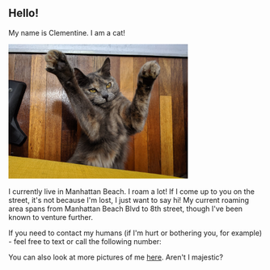 ## Hello!

My name is Clementine. I am a cat!


<img src="/uploads/slider/signal-2019-06-07-143441.jpg" width="355" height="266">


I currently live in Manhattan Beach. I roam a lot! If I come up to you on the street, it's not because I'm lost, I just want to say hi!
My current roaming area spans from Manhattan Beach Blvd to 8th street, though I've been known to venture further.

If you need to contact my humans (if I'm hurt or bothering you, for example) - feel free to text or call the following number:

You can also look at more pictures of me [here](https://photos.google.com/share/AF1QipP2LuaEEmSEMI_F2ToZaa48KJW0i92OyRgsYPr0tesM2MzU-aGhOnXlRzIXUgmcNA?key=dHQxQWc1TW1iRnRUcERGbERYb3BZYUZia2ZOaDVB). Aren't I majestic?
